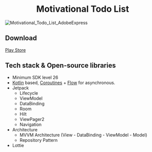 <h1 align="center">Motivational Todo List</h1>

![Motivational_Todo_List_AdobeExpress](https://github.com/winstonmoon/motivational-todo-list-android/assets/60098120/e99e9b18-e22d-4c16-a286-ed8ddd4f2524)

## Download
[Play Store](https://play.google.com/store/apps/details?id=com.moonwinston.motivationaltodolist)

## Tech stack & Open-source libraries
- Minimum SDK level 26
- [Kotlin](https://kotlinlang.org/) based, [Coroutines](https://github.com/Kotlin/kotlinx.coroutines) + [Flow](https://kotlin.github.io/kotlinx.coroutines/kotlinx-coroutines-core/kotlinx.coroutines.flow/) for asynchronous.
- Jetpack
    - Lifecycle
    - ViewModel
    - DataBinding
    - Room
    - Hilt
    - ViewPager2
    - Navigation
- Architecture
    - MVVM Architecture (View - DataBinding - ViewModel - Model)
    - Repository Pattern
- Lottie
